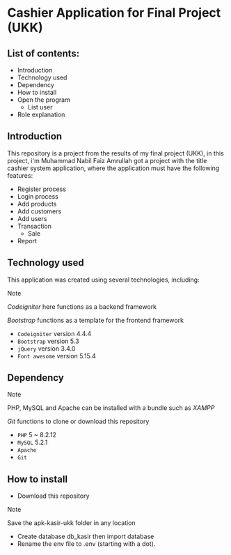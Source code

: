 # Cashier Application for Final Project (UKK)
## List of contents:
 - Introduction
 - Technology used
 - Dependency
 - How to install
 - Open the program
   - List user
- Role explanation


## Introduction
This repository is a project from the results of my final project (UKK), in this project, i'm Muhammad Nabil Faiz Amrullah got a project with the title cashier system application, where the application must have the following features:
  - Register process
  - Login process
  - Add products
  - Add customers
  - Add users
  - Transaction
      - Sale
  - Report

## Technology used
This application was created using several technologies, including:
    
> [!NOTE]
> _Codeigniter_ here functions as a backend framework
> 
> _Bootstrap_ functions as a template for the frontend framework

- `Codeigniter` version 4.4.4
- `Bootstrap` version 5.3
- `jQuery` version 3.4.0
- `Font awesome` version 5.15.4

## Dependency

> [!NOTE]
> PHP, MySQL and Apache can be installed with a bundle such as _XAMPP_
>
>  _Git_ functions to clone or download this repository
   
- `PHP` 5 ~ 8.2.12
- `MySQL` 5.2.1
- `Apache`
- `Git`

## How to install
- Download this repository

> [!NOTE]
> Save the apk-kasir-ukk folder in any location
- Create database db_kasir then import database
- Rename the env file to .env (starting with a dot).
